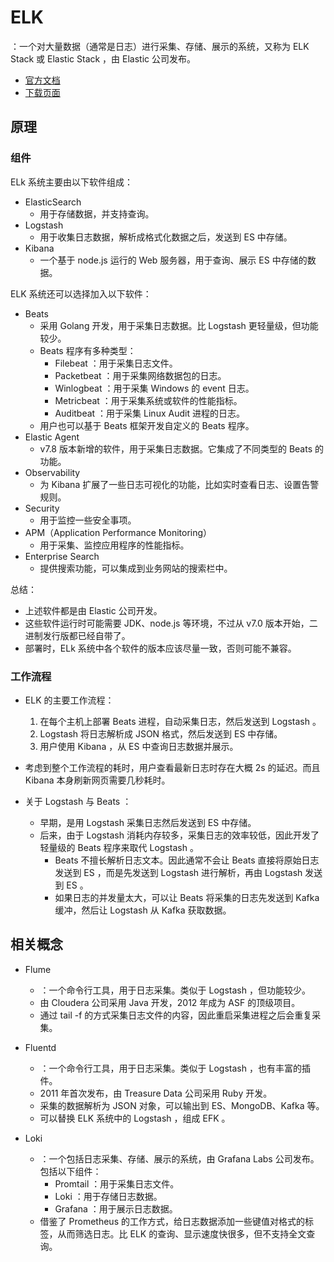 # ELK

：一个对大量数据（通常是日志）进行采集、存储、展示的系统，又称为 ELK Stack 或 Elastic Stack ，由 Elastic 公司发布。
- [官方文档](https://www.elastic.co/guide/index.html)
- [下载页面](https://www.elastic.co/cn/downloads/)

## 原理

### 组件

ELk 系统主要由以下软件组成：
- ElasticSearch
  - 用于存储数据，并支持查询。
- Logstash
  - 用于收集日志数据，解析成格式化数据之后，发送到 ES 中存储。
- Kibana
  - 一个基于 node.js 运行的 Web 服务器，用于查询、展示 ES 中存储的数据。

ELK 系统还可以选择加入以下软件：
- Beats
  - 采用 Golang 开发，用于采集日志数据。比 Logstash 更轻量级，但功能较少。
  - Beats 程序有多种类型：
    - Filebeat ：用于采集日志文件。
    - Packetbeat ：用于采集网络数据包的日志。
    - Winlogbeat ：用于采集 Windows 的 event 日志。
    - Metricbeat ：用于采集系统或软件的性能指标。
    - Auditbeat ：用于采集 Linux Audit 进程的日志。
  - 用户也可以基于 Beats 框架开发自定义的 Beats 程序。
- Elastic Agent
  - v7.8 版本新增的软件，用于采集日志数据。它集成了不同类型的 Beats 的功能。
- Observability
  - 为 Kibana 扩展了一些日志可视化的功能，比如实时查看日志、设置告警规则。
- Security
  - 用于监控一些安全事项。
- APM（Application Performance Monitoring）
  - 用于采集、监控应用程序的性能指标。
- Enterprise Search
  - 提供搜索功能，可以集成到业务网站的搜索栏中。

总结：
- 上述软件都是由 Elastic 公司开发。
- 这些软件运行时可能需要 JDK、node.js 等环境，不过从 v7.0 版本开始，二进制发行版都已经自带了。
- 部署时，ELk 系统中各个软件的版本应该尽量一致，否则可能不兼容。

### 工作流程

- ELK 的主要工作流程：
  1. 在每个主机上部署 Beats 进程，自动采集日志，然后发送到 Logstash 。
  2. Logstash 将日志解析成 JSON 格式，然后发送到 ES 中存储。
  3. 用户使用 Kibana ，从 ES 中查询日志数据并展示。

- 考虑到整个工作流程的耗时，用户查看最新日志时存在大概 2s 的延迟。而且 Kibana 本身刷新网页需要几秒耗时。

- 关于 Logstash 与 Beats ：
  - 早期，是用 Logstash 采集日志然后发送到 ES 中存储。
  - 后来，由于 Logstash 消耗内存较多，采集日志的效率较低，因此开发了轻量级的 Beats 程序来取代 Logstash 。
    - Beats 不擅长解析日志文本。因此通常不会让 Beats 直接将原始日志发送到 ES ，而是先发送到 Logstash 进行解析，再由 Logstash 发送到 ES 。
    - 如果日志的并发量太大，可以让 Beats 将采集的日志先发送到 Kafka 缓冲，然后让 Logstash 从 Kafka 获取数据。

## 相关概念

- Flume
  - ：一个命令行工具，用于日志采集。类似于 Logstash ，但功能较少。
  - 由 Cloudera 公司采用 Java 开发，2012 年成为 ASF 的顶级项目。
  - 通过 tail -f 的方式采集日志文件的内容，因此重启采集进程之后会重复采集。

- Fluentd
  - ：一个命令行工具，用于日志采集。类似于 Logstash ，也有丰富的插件。
  - 2011 年首次发布，由 Treasure Data 公司采用 Ruby 开发。
  - 采集的数据解析为 JSON 对象，可以输出到 ES、MongoDB、Kafka 等。
  - 可以替换 ELK 系统中的 Logstash ，组成 EFK 。

- Loki
  - ：一个包括日志采集、存储、展示的系统，由 Grafana Labs 公司发布。包括以下组件：
    - Promtail ：用于采集日志文件。
    - Loki ：用于存储日志数据。
    - Grafana ：用于展示日志数据。
  - 借鉴了 Prometheus 的工作方式，给日志数据添加一些键值对格式的标签，从而筛选日志。比 ELK 的查询、显示速度快很多，但不支持全文查询。
